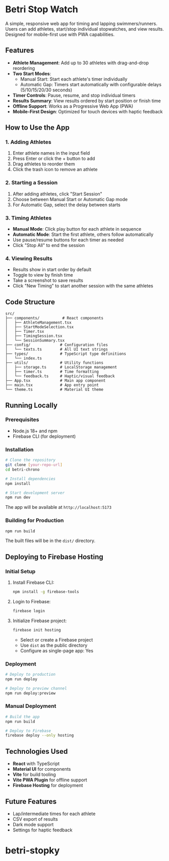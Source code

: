 # Betri Stop Watch

A simple, responsive web app for timing and lapping swimmers/runners. Users can add athletes, start/stop individual stopwatches, and view results. Designed for mobile-first use with PWA capabilities.

## Features

- **Athlete Management**: Add up to 30 athletes with drag-and-drop reordering
- **Two Start Modes**: 
  - Manual Start: Start each athlete's timer individually
  - Automatic Gap: Timers start automatically with configurable delays (5/10/15/20/30 seconds)
- **Timer Controls**: Pause, resume, and stop individual timers
- **Results Summary**: View results ordered by start position or finish time
- **Offline Support**: Works as a Progressive Web App (PWA)
- **Mobile-First Design**: Optimized for touch devices with haptic feedback

## How to Use the App

### 1. Adding Athletes
1. Enter athlete names in the input field
2. Press Enter or click the + button to add
3. Drag athletes to reorder them
4. Click the trash icon to remove an athlete

### 2. Starting a Session
1. After adding athletes, click "Start Session"
2. Choose between Manual Start or Automatic Gap mode
3. For Automatic Gap, select the delay between starts

### 3. Timing Athletes
- **Manual Mode**: Click play button for each athlete in sequence
- **Automatic Mode**: Start the first athlete, others follow automatically
- Use pause/resume buttons for each timer as needed
- Click "Stop All" to end the session

### 4. Viewing Results
- Results show in start order by default
- Toggle to view by finish time
- Take a screenshot to save results
- Click "New Timing" to start another session with the same athletes

## Code Structure

```
src/
├── components/          # React components
│   ├── AthleteManagement.tsx
│   ├── StartModeSelection.tsx
│   ├── Timer.tsx
│   ├── TimingSession.tsx
│   └── SessionSummary.tsx
├── config/             # Configuration files
│   └── texts.ts        # All UI text strings
├── types/              # TypeScript type definitions
│   └── index.ts
├── utils/              # Utility functions
│   ├── storage.ts      # LocalStorage management
│   ├── timer.ts        # Time formatting
│   └── feedback.ts     # Haptic/visual feedback
├── App.tsx             # Main app component
├── main.tsx            # App entry point
└── theme.ts            # Material UI theme
```

## Running Locally

### Prerequisites
- Node.js 18+ and npm
- Firebase CLI (for deployment)

### Installation
```bash
# Clone the repository
git clone [your-repo-url]
cd betri-chrono

# Install dependencies
npm install

# Start development server
npm run dev
```

The app will be available at `http://localhost:5173`

### Building for Production
```bash
npm run build
```

The built files will be in the `dist/` directory.

## Deploying to Firebase Hosting

### Initial Setup
1. Install Firebase CLI:
   ```bash
   npm install -g firebase-tools
   ```

2. Login to Firebase:
   ```bash
   firebase login
   ```

3. Initialize Firebase project:
   ```bash
   firebase init hosting
   ```
   - Select or create a Firebase project
   - Use `dist` as the public directory
   - Configure as single-page app: Yes

### Deployment
```bash
# Deploy to production
npm run deploy

# Deploy to preview channel
npm run deploy:preview
```

### Manual Deployment
```bash
# Build the app
npm run build

# Deploy to Firebase
firebase deploy --only hosting
```

## Technologies Used

- **React** with TypeScript
- **Material UI** for components
- **Vite** for build tooling
- **Vite PWA Plugin** for offline support
- **Firebase Hosting** for deployment

## Future Features

- Lap/intermediate times for each athlete
- CSV export of results
- Dark mode support
- Settings for haptic feedback
# betri-stopky
